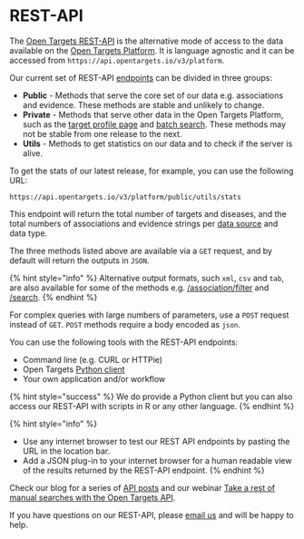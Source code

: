# REST-API

The [Open Targets REST-API](https://api.opentargets.io/v3/platform/docs/swagger-ui) is the alternative mode of access to the data available on the [Open Targets Platform](https://www.targetvalidation.org). It is language agnostic and it can be accessed from `https://api.opentargets.io/v3/platform`. 

Our current set of REST-API [endpoints](https://en.wikipedia.org/wiki/Web_API#Endpoints) can be divided in three groups:

* **Public** - Methods that serve the core set of our data e.g. associations and evidence. These methods are stable and unlikely to change.
* **Private** - Methods that serve other data in the Open Targets Platform, such as the [target profile page](https://docs.targetvalidation.org/getting-started/getting-started/target-profile) and [batch search](https://docs.targetvalidation.org/getting-started/batch-search). These methods may not be stable from one release to the next.
* **Utils** - Methods to get statistics on our data and to check if the server is alive.

To get the stats of our latest release, for example, you can use the following URL:

```text
https://api.opentargets.io/v3/platform/public/utils/stats
```

This endpoint will return the total number of targets and diseases, and the total numbers of associations and evidence strings per [data source](https://docs.targetvalidation.org/data-sources/data-sources) and data type.

The three methods listed above are available via a `GET` request, and by default will return the outputs in `JSON`.

{% hint style="info" %}
Alternative output formats, such `xml`, `csv` and `tab`, are also available for some of the methods e.g. [/association/filter](https://api.opentargets.io/v3/platform/docs/swagger-ui#/filter/getAssociationFilter) and [/search](https://api.opentargets.io/v3/platform/docs/swagger-ui#/search/getSearch).
{% endhint %}

For complex queries with large numbers of parameters, use  a `POST` request instead of `GET`. `POST` methods require a body encoded as `json`.

You can use the following tools with the REST-API endpoints:

* Command line \(e.g. CURL or HTTPie\)
* Open Targets [Python client](https://opentargets.readthedocs.io/en/stable/)
* Your own application and/or workflow

{% hint style="success" %}
We do provide a Python client but you can also access our REST-API with scripts in R or any other language.
{% endhint %}

{% hint style="info" %}
* Use any internet browser to test our REST API endpoints by pasting the URL in the location bar.
* Add a JSON plug-in to your internet browser for a human readable view of the results returned by the REST-API endpoint.
{% endhint %}

Check our blog for a series of [API posts](http://blog.opentargets.org/tag/api/) and our webinar [Take a rest of manual searches with the Open Targets API](https://www.youtube.com/watch?v=KQbfhwpeEvc&index=2&list=PLncWVtwSXtqb8PyL6-ENSCuqP7_4Aj5BE).

If you have questions on our REST-API, please [email us](mailto:support@targetvalidation.org) and will be happy to help.







